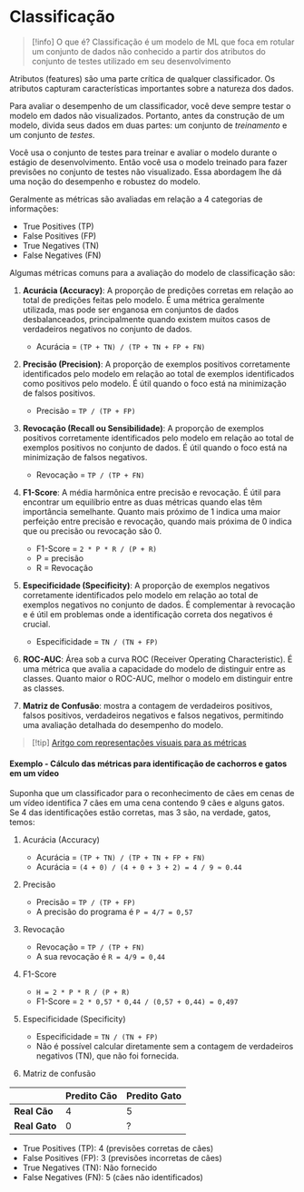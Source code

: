 # Classificação

> [!info] O que é?
> Classificação é um modelo de ML que foca em rotular um conjunto de dados não conhecido a partir dos atributos do conjunto de testes utilizado em seu desenvolvimento

Atributos (features) são uma parte crítica de qualquer classificador. Os atributos capturam características importantes sobre a natureza dos dados.

Para avaliar o desempenho de um classificador, você deve sempre testar o modelo em dados não visualizados. Portanto, antes da construção de um modelo, divida seus dados em duas partes: um conjunto de _treinamento_ e um conjunto de *testes*.

Você usa o conjunto de testes para treinar e avaliar o modelo durante o estágio de desenvolvimento. Então você usa o modelo treinado para fazer previsões no conjunto de testes não visualizado. Essa abordagem lhe dá uma noção do desempenho e robustez do modelo.

Geralmente as métricas são avaliadas em relação a 4 categorias de informações:

- True Positives (TP)
- False Positives (FP)
- True Negatives (TN)
- False Negatives (FN)

Algumas métricas comuns para a avaliação do modelo de classificação são:

1. **Acurácia (Accuracy)**: A proporção de predições corretas em relação ao total de predições feitas pelo modelo. É uma métrica geralmente utilizada, mas pode ser enganosa em conjuntos de dados desbalanceados, principalmente quando existem muitos casos de verdadeiros negativos no conjunto de dados.
	- Acurácia = `(TP + TN) / (TP + TN + FP + FN)`
    
2. **Precisão (Precision)**: A proporção de exemplos positivos corretamente identificados pelo modelo em relação ao total de exemplos identificados como positivos pelo modelo. É útil quando o foco está na minimização de falsos positivos.
	- Precisão = `TP / (TP + FP)`
    
3. **Revocação (Recall ou Sensibilidade)**: A proporção de exemplos positivos corretamente identificados pelo modelo em relação ao total de exemplos positivos no conjunto de dados. É útil quando o foco está na minimização de falsos negativos.
	- Revocação = `TP / (TP + FN)`
    
4. **F1-Score**: A média harmônica entre precisão e revocação. É útil para encontrar um equilíbrio entre as duas métricas quando elas têm importância semelhante. Quanto mais próximo de 1 indica uma maior perfeição entre precisão e revocação, quando mais próxima de 0 indica que ou precisão ou revocação são 0.
	- F1-Score = `2 * P * R / (P + R)`
	- P = precisão
	- R = Revocação
    
5. **Especificidade (Specificity)**: A proporção de exemplos negativos corretamente identificados pelo modelo em relação ao total de exemplos negativos no conjunto de dados. É complementar à revocação e é útil em problemas onde a identificação correta dos negativos é crucial.
	- Especificidade = `TN / (TN + FP)`
    
6. **ROC-AUC**: Área sob a curva ROC (Receiver Operating Characteristic). É uma métrica que avalia a capacidade do modelo de distinguir entre as classes. Quanto maior o ROC-AUC, melhor o modelo em distinguir entre as classes.
    
7. **Matriz de Confusão**: mostra a contagem de verdadeiros positivos, falsos positivos, verdadeiros negativos e falsos negativos, permitindo uma avaliação detalhada do desempenho do modelo.

> [!tip] [Aritgo com representações visuais para as métricas](https://www.evidentlyai.com/classification-metrics/accuracy-precision-recall)

#### Exemplo - Cálculo das métricas para identificação de cachorros e gatos em um vídeo

Suponha que um classificador para o reconhecimento de cães em cenas de um vídeo identifica 7 cães em uma cena contendo 9 cães e alguns gatos. Se 4 das identificações estão corretas, mas 3 são, na verdade, gatos, temos:

1. Acurácia (Accuracy)
    - Acurácia = `(TP + TN) / (TP + TN + FP + FN)`
    - Acurácia = `(4 + 0) / (4 + 0 + 3 + 2) = 4 / 9 ≈ 0.44`
2. Precisão
	- Precisão = `TP / (TP + FP)`
	- A precisão do programa é `P = 4/7 = 0,57` 
3. Revocação
	- Revocação = `TP / (TP + FN)`
	- A sua revocação é `R = 4/9 = 0,44`
4. F1-Score
	- `H = 2 * P * R / (P + R)`
	- F1-Score = `2 * 0,57 * 0,44 / (0,57 + 0,44) = 0,497`
5. Especificidade (Specificity)
    - Especificidade = `TN / (TN + FP)`
    - Não é possível calcular diretamente sem a contagem de verdadeiros negativos (TN), que não foi fornecida.

6. Matriz de confusão

|               | Predito Cão | Predito Gato |
| ------------- | ----------- | ------------ |
| **Real Cão**  | 4           | 5            |
| **Real Gato** | 0           | ?            |

- True Positives (TP): 4 (previsões corretas de cães)
- False Positives (FP): 3 (previsões incorretas de cães)
- True Negatives (TN): Não fornecido
- False Negatives (FN): 5 (cães não identificados)